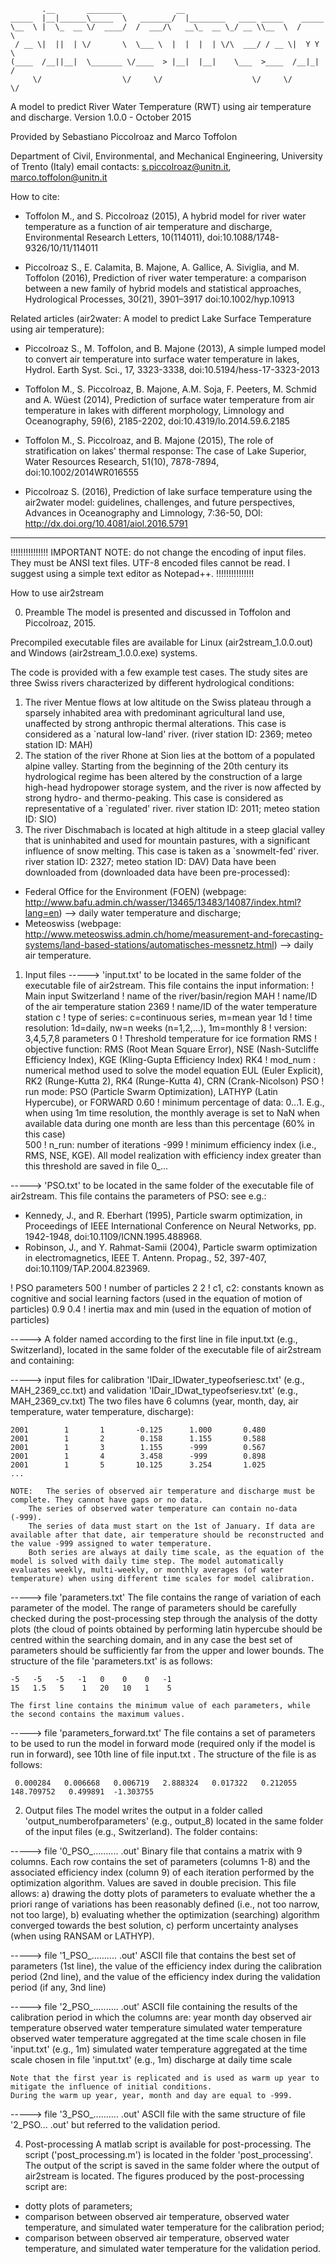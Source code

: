 
```text
       .__       ________            __                                 
_____  |__|______\_____  \   _______/  |________   ____ _____    _____  
\__  \ |  \_  __ \/  ____/  /  ___/\   __\_  __ \_/ __ \\__  \  /     \ 
 / __ \|  ||  | \/       \  \___ \  |  |  |  | \/\  ___/ / __ \|  Y Y  \
(____  /__||__|  \_______ \/____  > |__|  |__|    \___  >____  /__|_|  /
     \/                  \/     \/                    \/     \/      \/       
```

A model to predict River Water Temperature (RWT) using air temperature and discharge.
Version 1.0.0 - October 2015

Provided by Sebastiano Piccolroaz and Marco Toffolon

Department of Civil, Environmental, and Mechanical Engineering, University of Trento (Italy)
email contacts: s.piccolroaz@unitn.it, marco.toffolon@unitn.it

How to cite:

- Toffolon M., and S. Piccolroaz (2015), A hybrid model for river water temperature as a function of air temperature and discharge, Environmental Research Letters, 10(114011), doi:10.1088/1748-9326/10/11/114011

- Piccolroaz S., E. Calamita, B. Majone, A. Gallice, A. Siviglia, and M. Toffolon (2016), Prediction of river water temperature: a comparison between a new family of hybrid models and statistical approaches, Hydrological Processes, 30(21), 3901–3917 doi:10.1002/hyp.10913

Related articles (air2water: A model to predict Lake Surface Temperature using air temperature):

- Piccolroaz S., M. Toffolon, and B. Majone (2013), A simple lumped model to convert air temperature into surface water temperature in lakes, Hydrol. Earth Syst. Sci., 17, 3323-3338, doi:10.5194/hess-17-3323-2013

- Toffolon M., S. Piccolroaz, B. Majone, A.M. Soja, F. Peeters, M. Schmid and A. Wüest (2014), Prediction of surface water temperature from air temperature in lakes with different morphology, Limnology and Oceanography, 59(6), 2185-2202, doi:10.4319/lo.2014.59.6.2185

- Toffolon M., S. Piccolroaz, and B. Majone (2015), The role of stratification on lakes' thermal response: The case of Lake Superior, Water Resources Research, 51(10), 7878-7894, doi:10.1002/2014WR016555 

- Piccolroaz S. (2016), Prediction of lake surface temperature using the air2water model: guidelines, challenges, and future perspectives, Advances in Oceanography and Limnology, 7:36-50, DOI: http://dx.doi.org/10.4081/aiol.2016.5791

-----------------------------------------------------------------------------------------------------------------------------------------
!!!!!!!!!!!!!!!
IMPORTANT NOTE: do not change the encoding of input files. They must be ANSI text files. UTF-8 encoded files cannot be read. I suggest using a simple text editor as Notepad++.
!!!!!!!!!!!!!!!

 
How to use air2stream 

0. Preamble
The model is presented and discussed in Toffolon and Piccolroaz, 2015.

Precompiled executable files are available for Linux (air2stream_1.0.0.out) and Windows (air2stream_1.0.0.exe) systems.

The code is provided with a few example test cases. The study sites are three Swiss rivers characterized by different hydrological conditions:
1. The river Mentue flows at low altitude on the Swiss plateau through a sparsely inhabited area with predominant agricultural land use, unaffected by strong anthropic thermal alterations. This case is considered as a `natural low-land' river. (river station ID: 2369; meteo station ID: MAH)
2. The station of the river Rhone at Sion lies at the bottom of a populated alpine valley. Starting from the beginning of the 20th century its hydrological regime has been altered by the construction of a large high-head hydropower storage system, and the river is now affected by strong hydro- and thermo-peaking. This case is considered as representative of a `regulated' river. river station ID: 2011; meteo station ID: SIO)
3. The river Dischmabach is located at high altitude in a steep glacial valley that is uninhabited and used for mountain pastures, with a significant influence of snow melting. This case is taken as a `snowmelt-fed' river. river station ID: 2327; meteo station ID: DAV)
Data have been downloaded from (downloaded data have been pre-processed):
- Federal Office for the Environment (FOEN) (webpage: http://www.bafu.admin.ch/wasser/13465/13483/14087/index.html?lang=en) --> daily water temperature and discharge;
- Meteoswiss (webpage: http://www.meteoswiss.admin.ch/home/measurement-and-forecasting-systems/land-based-stations/automatisches-messnetz.html) --> daily air temperature.


1. Input files
-----> 'input.txt' to be located in the same folder of the executable file of air2stream. This file contains the input information:
! Main input
Switzerland		! name of the river/basin/region
MAH      		! name/ID of the air temperature station
2369			! name/ID of the water temperature station
c				! type of series: c=continuous series, m=mean year
1d        		! time resolution: 1d=daily, nw=n weeks (n=1,2,...), 1m=monthly
8           	! version: 3,4,5,7,8 parameters
0				! Threshold temperature for ice formation
RMS				! objective function: RMS (Root Mean Square Error), NSE (Nash-Sutcliffe Efficiency Index), KGE (Kling-Gupta Efficiency Index)
RK4          	! mod_num : numerical method used to solve the model equation EUL (Euler Explicit), RK2 (Runge-Kutta 2), RK4 (Runge-Kutta 4), CRN (Crank-Nicolson)
PSO            	! run mode: PSO (Particle Swarm Optimization), LATHYP (Latin Hypercube), or FORWARD
0.60			! minimum percentage of data: 0...1. E.g., when using 1m time resolution, the monthly average is set to NaN when available data during one month are less than this percentage (60% in this case)   
500				! n_run: number of iterations
-999			! minimum efficiency index (i.e., RMS, NSE, KGE). All model realization with efficiency index greater than this threshold are saved in file 0_...

-----> 'PSO.txt'   to be located in the same folder of the executable file of air2stream. This file contains the parameters of PSO:
see e.g.:	
- Kennedy, J., and R. Eberhart (1995), Particle swarm optimization, in Proceedings of IEEE International Conference on Neural Networks, pp. 1942-1948, doi:10.1109/ICNN.1995.488968.
- Robinson, J., and Y. Rahmat-Samii (2004), Particle swarm optimization in electromagnetics, IEEE T. Antenn. Propag., 52, 397-407, doi:10.1109/TAP.2004.823969.

! PSO parameters
500			! number of particles
2 2	   		! c1, c2: constants known as cognitive and social learning factors (used in the equation of motion of particles)
0.9  0.4    ! inertia max and min (used in the equation of motion of particles)

-----> A folder named according to the first line in file input.txt (e.g., Switzerland), located in the same folder of the executable file of air2stream and containing:

-----> input files for calibration 'IDair_IDwater_typeofseriesc.txt' (e.g., MAH_2369_cc.txt) and validation 'IDair_IDwat_typeofseriesv.txt' (e.g., MAH_2369_cv.txt)
	The two files have 6 columns (year, month, day, air temperature, water temperature, discharge):

	2001		1		1		-0.125		1.000		0.480
	2001		1		2		 0.158		1.155		0.588
	2001		1		3		 1.155		-999		0.567
	2001		1		4		 3.458		-999		0.898
	2001		1		5		10.125		3.254		1.025	
	...
		
	NOTE: 	The series of observed air temperature and discharge must be complete. They cannot have gaps or no data. 
		The series of observed water temperature can contain no-data (-999). 
		The series of data must start on the 1st of January. If data are available after that date, air temperature should be reconstructed and the value -999 assigned to water temperature.
		Both series are always at daily time scale, as the equation of the model is solved with daily time step. The model automatically evaluates weekly, multi-weekly, or monthly averages (of water temperature) when using different time scales for model calibration. 
	
-----> file 'parameters.txt'
	The file contains the range of variation of each parameter of the model. 
	The range of parameters should be carefully checked during the post-processing step through the analysis of the dotty plots (the cloud of points obtained by performing latin hypercube should be centred within the searching domain, and in any case the best set of parameters should be sufficiently far from the upper and lower bounds.
	The structure of the file 'parameters.txt' is as follows:

	-5   -5   -5   -1   0    0    0   -1	 
	15   1.5   5    1   20   10   1    5	

	The first line contains the minimum value of each parameters, while the second contains the maximum values. 
		
-----> file 'parameters_forward.txt'
	The file contains a set of parameters to be used to run the model in forward mode (required only if the model is run in forward), see 10th line of file input.txt . The structure of the file is as follows:

	 0.000284   0.006668   0.006719   2.888324   0.017322   0.212055 148.709752   0.499891  -1.303755

	
2. Output files
The model writes the output in a folder called 'output_numberofparameters' (e.g., output_8) located in the same folder of the input files (e.g., Switzerland).
The folder contains:

-----> file '0_PSO_..........   .out'
	Binary file that contains a matrix with 9 columns. Each row contains the set of parameters (columns 1-8) and the associated efficiency index (column 9) of each iteration performed by the optimization algorithm. Values are saved in double precision.
	This file allows: a) drawing the dotty plots of parameters to evaluate whether the a priori range of variations has been reasonably defined (i.e., not too narrow, not too large), b) evaluating whether the optimization (searching) algorithm converged towards the best solution, c) perform uncertainty analyses (when using RANSAM or LATHYP).
	
-----> file '1_PSO_..........   .out'
	ASCII file that contains the best set of parameters (1st line), the value of the efficiency index during the calibration period (2nd line), and the value of the efficiency index during the validation period (if any, 3nd line)

-----> file '2_PSO_..........   .out'
	ASCII file containing the results of the calibration period in which the columns are:
	year
	month
	day
	observed air temperature
	observed water temperature
	simulated water temperature
	observed water temperature aggregated at the time scale chosen in file 'input.txt' (e.g., 1m) 
	simulated water temperature aggregated at the time scale chosen in file 'input.txt' (e.g., 1m) 
	discharge at daily time scale
	
	Note that the first year is replicated and is used as warm up year to mitigate the influence of initial conditions. 
	During the warm up year, year, month and day are equal to -999.
	
-----> file '3_PSO_..........   .out'
	ASCII file with the same structure of file '2_PSO... .out' but referred to the validation period. 


4. Post-processing
A matlab script is available for post-processing. The script ('post_processing.m') is located in the folder 'post_processing'. The output of the script is saved in the same folder where the output of air2stream is located. 
The figures produced by the post-processing script are:
- dotty plots of parameters;
- comparison between observed air temperature, observed water temperature, and simulated water temperature for the calibration period;
- comparison between observed air temperature, observed water temperature, and simulated water temperature for the validation period.
